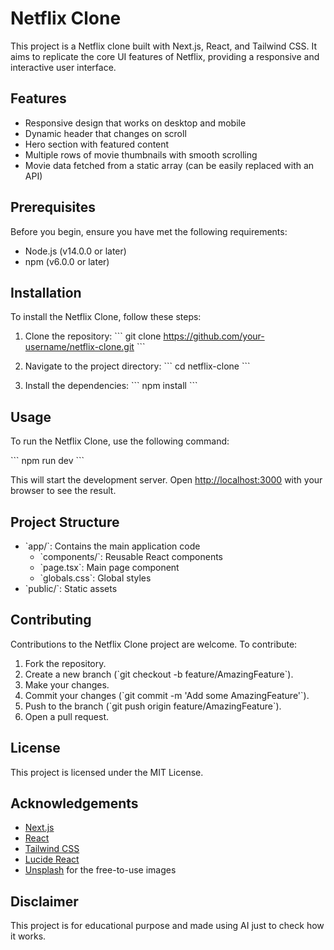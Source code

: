 # Netflix Clone

This project is a Netflix clone built with Next.js, React, and Tailwind CSS. It aims to replicate the core UI features of Netflix, providing a responsive and interactive user interface.

## Features

- Responsive design that works on desktop and mobile
- Dynamic header that changes on scroll
- Hero section with featured content
- Multiple rows of movie thumbnails with smooth scrolling
- Movie data fetched from a static array (can be easily replaced with an API)

## Prerequisites

Before you begin, ensure you have met the following requirements:

- Node.js (v14.0.0 or later)
- npm (v6.0.0 or later)

## Installation

To install the Netflix Clone, follow these steps:

1. Clone the repository:
   \`\`\`
   git clone https://github.com/your-username/netflix-clone.git
   \`\`\`

2. Navigate to the project directory:
   \`\`\`
   cd netflix-clone
   \`\`\`

3. Install the dependencies:
   \`\`\`
   npm install
   \`\`\`

## Usage

To run the Netflix Clone, use the following command:

\`\`\`
npm run dev
\`\`\`

This will start the development server. Open [http://localhost:3000](http://localhost:3000) with your browser to see the result.

## Project Structure

- \`app/\`: Contains the main application code
  - \`components/\`: Reusable React components
  - \`page.tsx\`: Main page component
  - \`globals.css\`: Global styles
- \`public/\`: Static assets

## Contributing

Contributions to the Netflix Clone project are welcome. To contribute:

1. Fork the repository.
2. Create a new branch (\`git checkout -b feature/AmazingFeature\`).
3. Make your changes.
4. Commit your changes (\`git commit -m 'Add some AmazingFeature'\`).
5. Push to the branch (\`git push origin feature/AmazingFeature\`).
6. Open a pull request.

## License

This project is licensed under the MIT License.

## Acknowledgements

- [Next.js](https://nextjs.org/)
- [React](https://reactjs.org/)
- [Tailwind CSS](https://tailwindcss.com/)
- [Lucide React](https://lucide.dev/)
- [Unsplash](https://unsplash.com/) for the free-to-use images

## Disclaimer

This project is for educational purpose and made using AI just to check how it works.

